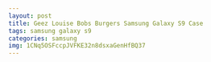 ```yaml
---
layout: post
title: Geez Louise Bobs Burgers Samsung Galaxy S9 Case
tags: samsung galaxy s9
categories: samsung
img: 1CNq5OSFccpJVFKE32n8dsxaGenHfBQ37
---
```

